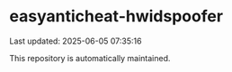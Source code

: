 # easyanticheat-hwidspoofer

Last updated: 2025-06-05 07:35:16

This repository is automatically maintained.
